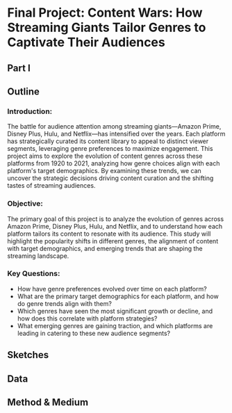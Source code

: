 # Final Project: Content Wars: How Streaming Giants Tailor Genres to Captivate Their Audiences
## Part I
  
## Outline
### Introduction: 
The battle for audience attention among streaming giants—Amazon Prime, Disney Plus, Hulu, and Netflix—has intensified over the years. Each platform has strategically curated its content library to appeal to distinct viewer segments, leveraging genre preferences to maximize engagement. This project aims to explore the evolution of content genres across these platforms from 1920 to 2021, analyzing how genre choices align with each platform's target demographics. By examining these trends, we can uncover the strategic decisions driving content curation and the shifting tastes of streaming audiences.

### Objective: 
The primary goal of this project is to analyze the evolution of genres across Amazon Prime, Disney Plus, Hulu, and Netflix, and to understand how each platform tailors its content to resonate with its audience. This study will highlight the popularity shifts in different genres, the alignment of content with target demographics, and emerging trends that are shaping the streaming landscape.

### Key Questions:
- How have genre preferences evolved over time on each platform?
- What are the primary target demographics for each platform, and how do genre trends align with them?
- Which genres have seen the most significant growth or decline, and how does this correlate with platform strategies?
- What emerging genres are gaining traction, and which platforms are leading in catering to these new audience segments?
  
## Sketches

## Data

## Method & Medium
